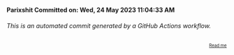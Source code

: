 **Parixshit Committed on: Wed, 24 May 2023 11:04:33 AM** <!-- 0938fcfd-b0ae-4d6b-8d1a-3affcfeb0065 -->

###### This is an automated commit generated by a GitHub Actions workflow.

<div align="right"><sub><sup><a href="https://github.com/Parixshit/AutoCommit.git">Read me</a></sup></sub></div>
